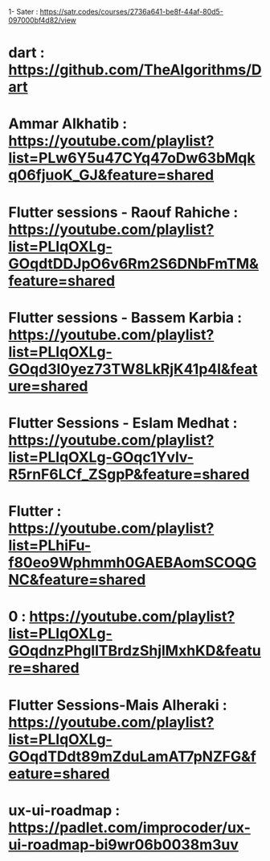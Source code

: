 1- Sater : https://satr.codes/courses/2736a641-be8f-44af-80d5-097000bf4d82/view 
# dart : https://github.com/TheAlgorithms/Dart
# Ammar Alkhatib : https://youtube.com/playlist?list=PLw6Y5u47CYq47oDw63bMqkq06fjuoK_GJ&feature=shared
# Flutter sessions - Raouf Rahiche : https://youtube.com/playlist?list=PLlqOXLg-GOqdtDDJpO6v6Rm2S6DNbFmTM&feature=shared 
# Flutter sessions - Bassem Karbia : https://youtube.com/playlist?list=PLlqOXLg-GOqd3l0yez73TW8LkRjK41p4l&feature=shared
# Flutter Sessions - Eslam Medhat : https://youtube.com/playlist?list=PLlqOXLg-GOqc1Yvlv-R5rnF6LCf_ZSgpP&feature=shared
#  Flutter : https://youtube.com/playlist?list=PLhiFu-f80eo9Wphmmh0GAEBAomSCOQGNC&feature=shared
# 0 : https://youtube.com/playlist?list=PLlqOXLg-GOqdnzPhgllTBrdzShjlMxhKD&feature=shared
# Flutter Sessions-Mais Alheraki : https://youtube.com/playlist?list=PLlqOXLg-GOqdTDdt89mZduLamAT7pNZFG&feature=shared
# ux-ui-roadmap : https://padlet.com/improcoder/ux-ui-roadmap-bi9wr06b0038m3uv 
